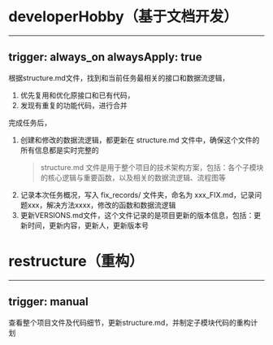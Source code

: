 
# developerHobby（基于文档开发）
---
trigger: always_on
alwaysApply: true
---
根据structure.md文件，找到和当前任务最相关的接口和数据流逻辑，
1. 优先复用和优化原接口和已有代码，
2. 发现有重复的功能代码，进行合并

完成任务后，
1. 创建和修改的数据流逻辑，都更新在 structure.md 文件中，确保这个文件的所有信息都是实时完整的
   > structure.md 文件是用于整个项目的技术架构方案，包括：各个子模块的核心逻辑与重要函数，以及相关的数据流逻辑、流程图等
2. 记录本次任务概况，写入 fix_records/ 文件夹，命名为 xxx_FIX.md，记录问题xxx，解决方法xxxx，修改的函数和数据流逻辑
3. 更新VERSIONS.md文件，这个文件记录的是项目更新的版本信息，包括：更新时间，更新内容，更新人，更新版本号


# restructure（重构）
---
trigger: manual
---
查看整个项目文件及代码细节，更新structure.md，并制定子模块代码的重构计划